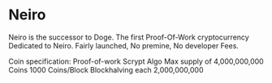 # Neiro
Neiro is the successor to Doge. The first Proof-Of-Work cryptocurrency Dedicated to Neiro. 
Fairly launched, No premine, No developer Fees. 

Coin specification: 
Proof-of-work Scrypt Algo
Max supply of 4,000,000,000 Coins
1000 Coins/Block
Blockhalving each 2,000,000,000

